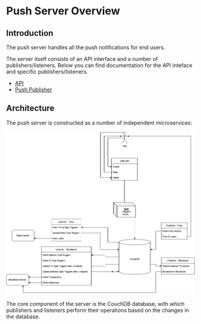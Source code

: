 # Push Server Overview

## Introduction
The push server handles all the push notifications for end users.

The server itself consists of an API interface and a number of publishers/listeners. Below you can find documentation for the API inteface and specific publishers/listeners.

* [API](./api.md)
* [Push Publisher](./publishers/push-publisher.md)


## Architecture
The push server is constructed as a number of independent microservices: 

<img src='assets/Action-Server.jpg'>

The core component of the server is the CouchDB database, with which publishers and listeners perform their operations based on the changes in the database.